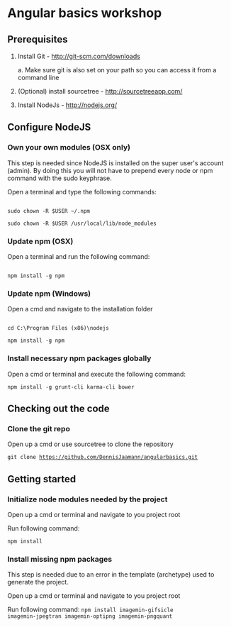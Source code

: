 # Angular basics workshop


## Prerequisites

1. Install Git - http://git-scm.com/downloads

    a. Make sure git is also set on your path so you can access it from a command line

2. (Optional) install sourcetree - http://sourcetreeapp.com/
3. Install NodeJs - http://nodejs.org/

## Configure NodeJS

### Own your own modules (OSX only)
This step is needed since NodeJS is installed on the super user's account (admin).
By doing this you will not have to prepend every node or npm command with the sudo keyphrase.

Open a terminal and type the following commands:

<code>
sudo chown -R $USER ~/.npm<br/>
sudo chown -R $USER /usr/local/lib/node_modules
</code>

### Update npm (OSX)
Open a terminal and run the following command:

<code>
npm install -g npm
</code>

### Update npm (Windows)
Open a cmd and navigate to the installation folder

<code>
cd C:\Program Files (x86)\nodejs<br/>
npm install -g npm
</code>

### Install necessary npm packages globally
Open a cmd or terminal and execute the following command:

<code>npm install -g grunt-cli karma-cli bower</code>

## Checking out the code

### Clone the git repo
Open up a cmd or use sourcetree to clone the repository

<code>git clone https://github.com/DennisJaamann/angularbasics.git</code>

## Getting started

### Initialize node modules needed by the project
Open up a cmd or terminal and navigate to you project root

Run following command:

<code>npm install</code>

### Install missing npm packages
This step is needed due to an error in the template (archetype) used to generate the project.

Open up a cmd or terminal and navigate to you project root

Run following command:
<code>npm install imagemin-gifsicle imagemin-jpegtran imagemin-optipng imagemin-pngquant</code>